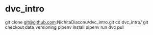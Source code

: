# dvc_intro

git clone git@github.com:NichitaDiaconu/dvc_intro.git
cd dvc_intro/
git checkout data_versioning
pipenv install
pipenv run dvc pull
